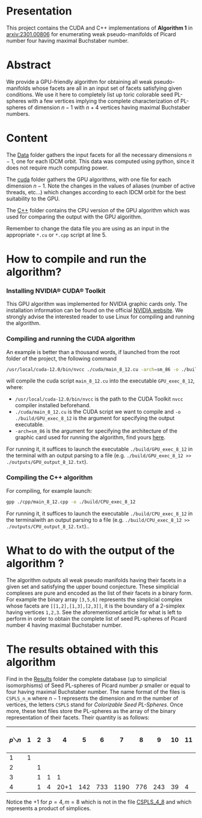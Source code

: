 # Presentation
This project contains the CUDA and C++ implementations of **Algorithm 1** in [arxiv:2301.00806](https://arxiv.org/abs/2301.00806) for enumerating weak pseudo-manifolds of Picard number four having maximal Buchstaber number.
# Abstract
We provide a GPU-friendly algorithm for obtaining all weak pseudo-manifolds whose facets are all in an input set of facets satisfying given conditions. We use it here to completely list up toric colorable seed PL-spheres with a few vertices implying the complete characterization of PL-spheres of dimension $n−1$ with $n+4$ vertices having maximal Buchstaber numbers.
# Content
The [Data](./Data) folder gathers the input facets for all the necessary dimensions $n-1$, one for each IDCM orbit. This data was computed using python, since it does not require much computing power.

The [cuda](./cuda) folder gathers the GPU algorithms, with one file for each dimension $n-1$. Note the changes in the values of aliases (number of active threads, etc...) which changes according to each IDCM orbit for the best suitability to the GPU. 

The [C++](./cpp) folder contains the CPU version of the GPU algorithm which was used for comparing the output with the GPU algorithm.

Remember to change the data file you are using as an input in the appropriate ``*.cu`` or ``*.cpp`` script at line 5.
# How to compile and run the algorithm?
### Installing NVIDIA® CUDA® Toolkit
This GPU algorithm was implemented for NVIDIA graphic cards only.
The installation information can be found on the official [NVIDIA website](https://developer.nvidia.com/cuda-toolkit).
We strongly advise the interested reader to use Linux for compiling and running the algorithm.
### Compiling and running the CUDA algorithm
An example is better than a thousand words, if launched from the root folder of the project, the following command
```bash
/usr/local/cuda-12.0/bin/nvcc ./cuda/main_8_12.cu -arch=sm_86 -o ./build/GPU_exec_8_12
```
will compile the cuda script ``main_8_12.cu`` into the executable ``GPU_exec_8_12``,
where:
- ``/usr/local/cuda-12.0/bin/nvcc`` is the path to the CUDA Toolkit ``nvcc`` compiler installed beforehand.
- ``./cuda/main_8_12.cu`` is the CUDA script we want to compile and ``-o ./build/GPU_exec_8_12`` is the argument for specifying the output executable.
- ``-arch=sm_86`` is the argument for specifying the architecture of the graphic card used for running the algorithm, find yours [here](https://developer.nvidia.com/cuda-gpus).

For running it, it suffices to launch the executable ``./build/GPU_exec_8_12`` in the terminal with an output parsing to a file (e.g. ``./build/GPU_exec_8_12 >> ./outputs/GPU_output_8_12.txt``).
### Compiling the C++ algorithm
For compiling, for example launch:
```bash
gpp ./cpp/main_8_12.cpp -o ./build/CPU_exec_8_12
```
For running it, it suffices to launch the executable ``./build/CPU_exec_8_12`` in the terminalwith an output parsing to a file (e.g. ``./build/CPU_exec_8_12 >> ./outputs/CPU_output_8_12.txt``)..

# What to do with the output of the algorithm ?
The algorithm outputs all weak pseudo manifolds having their facets in a given set and satisfying the upper bound conjecture.
These simplicial complexes are pure and encoded as the list of their facets in a binary form.
For example the binary array ``[3,5,6]`` represents the simplicial complex whose facets are ``[[1,2],[1,3],[2,3]]``, it is the boundary of a 2-simplex having vertices ``1,2,3``.
See the aforementioned article for what is left to perform in order to obtain the complete list of seed PL-spheres of Picard number 4 having maximal Buchstaber number. 

# The results obtained with this algorithm
Find in the [Results](./Results) folder the complete database (up to simplicial isomorphisms) of Seed PL-spheres of Picard number $p$ smaller or equal to four having maximal Buchstaber number.
The name format of the files is ``CSPLS_n_m`` where $n-1$ represents the dimension and $m$ the number of vertices, the letters ``CSPLS`` stand for _Colorizable Seed PL-Spheres_. 
Once more, these text files store the PL-spheres as the array of the binary representation of their facets.
Their quantity is as follows:

| $p$⟍$n$ | $1$ | $2$ | $3$ | $4$  | $5$ | $6$ | $7$  | $8$ | $9$ | $10$ | $11$ | $>11$ | total   |
|---------|-----|-----|-----|------|-----|-----|------|-----|-----|------|------|-------|---------|
| $1$     | 1   |     |     |      |     |     |      |     |     |      |      |       | 1       |
| $2$     |     | 1   |     |      |     |     |      |     |     |      |      |       | 1       |
| $3$     |     | 1   | 1   | 1    |     |     |      |     |     |      |      |       | 3       |
| $4$     |     | 1   | 4   | 20+1 | 142 | 733 | 1190 | 776 | 243 | 39   | 4    |       | 3141    |

Notice the $+1$ for $p=4,m=8$ which is not in the file [CSPLS_4_8](./Results/CSPLS_4_8) and which represents a product of simplices.
